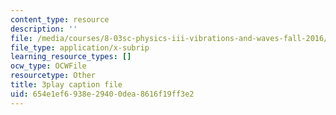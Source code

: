 ```yaml
---
content_type: resource
description: ''
file: /media/courses/8-03sc-physics-iii-vibrations-and-waves-fall-2016/654e1ef6938e29400dea8616f19ff3e2_mqhO9GT8hD4.srt
file_type: application/x-subrip
learning_resource_types: []
ocw_type: OCWFile
resourcetype: Other
title: 3play caption file
uid: 654e1ef6-938e-2940-0dea-8616f19ff3e2
---
```

